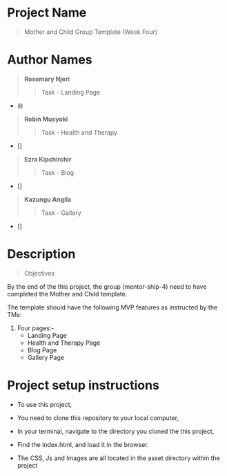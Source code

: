 # Project Name
> Mother and Child Group Template (Week Four)

# Author Names
> **Rosemary Njeri**
>> Task - Landing Page
 - [x]
 
> **Robin Musyoki**
>> Task - Health and Therapy
 - []
 
> **Ezra Kipchirchir**
>> Task - Blog
 - []
 
> **Kazungu Angila**
>> Task - Gallery
 - []


# Description

> Objectives

By the end of the this project, the group (mentor-ship-4) need to have completed the Mother and Child template.

The template should have the following MVP features as instructed by the TMs:
1. Four pages:-
    - Landing Page
    - Health and Therapy Page
    - Blog Page
    - Gallery Page


# Project setup instructions

- To use this project,
- You need to clone this repository to your local computer,
- In your terminal, navigate to the directory you cloned the this project,
- Find the index.html, and load it in the browser.

- The CSS, Js and Images are all located in the asset directory within the project